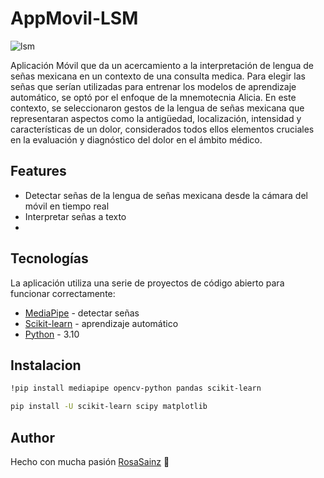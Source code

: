 # AppMovil-LSM
![lsm](https://encrypted-tbn0.gstatic.com/images?q=tbn:ANd9GcSZdidhZ_EIwN-vuqvXyyCqloHIJcjfazFrmQ&usqp=CAU)

Aplicación Móvil que da un acercamiento a la interpretación de lengua de señas mexicana en un contexto de una consulta medica.
Para elegir las señas que serían utilizadas para entrenar los modelos de aprendizaje automático, se optó por el enfoque de la mnemotecnia Alicia. En este contexto, se seleccionaron gestos de la lengua de señas mexicana que representaran aspectos como la antigüedad, localización, intensidad y características de un dolor, considerados todos ellos elementos cruciales en la evaluación y diagnóstico del dolor en el ámbito médico.


## Features

- Detectar señas de la lengua de señas mexicana desde la cámara del móvil en tiempo real
- Interpretar señas a texto
-
## Tecnologías
La aplicación utiliza una serie de proyectos de código abierto para funcionar correctamente:

- [MediaPipe] - detectar señas
- [Scikit-learn] - aprendizaje automático
- [Python] - 3.10

## Instalacion

```sh
!pip install mediapipe opencv-python pandas scikit-learn
```
```sh
pip install -U scikit-learn scipy matplotlib
```
## Author
Hecho con mucha pasión [RosaSainz](https://github.com/rosaainz) 💜

   [MediaPipe]: <https://ai.google.dev/edge/mediapipe/solutions/guide?hl=es-419>
   [Scikit-learn]: <https://scikit-learn.org/stable/>
   [Python]: <https://www.python.org/>
